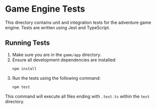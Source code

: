 # Game Engine Tests

This directory contains unit and integration tests for the adventure game engine.
Tests are written using Jest and TypeScript.

## Running Tests

1.  Make sure you are in the `game/app` directory.
2.  Ensure all development dependencies are installed:
    ```bash
    npm install
    ```
3.  Run the tests using the following command:
    ```bash
    npm test
    ```

This command will execute all files ending with `.test.ts` within the `test` directory.
